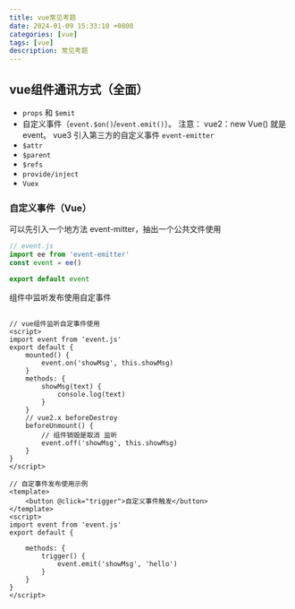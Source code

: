```yaml
---
title: vue常见考题
date: 2024-01-09 15:33:10 +0800
categories: [vue]
tags: [vue]
description: 常见考题
---
```


## vue组件通讯方式（全面）
- `props` 和 `$emit`
- 自定义事件（`event.$on()`/`event.emit()`）。 
注意： vue2：new Vue() 就是 event。
vue3  引入第三方的自定义事件 `event-emitter`
- `$attr`
- `$parent`
- `$refs`
- `provide/inject`
- `Vuex`


### 自定义事件（Vue）
可以先引入一个地方法 event-mitter，抽出一个公共文件使用
```js
// event.js
import ee from 'event-emitter'
const event = ee()

export default event

```
组件中监听发布使用自定事件
```vue

// vue组件监听自定事件使用
<script>
import event from 'event.js'
export default {
    mounted() {
        event.on('showMsg', this.showMsg)
    }
    methods: {
        showMsg(text) {
            console.log(text)
        }
    }
    // vue2.x beforeDestroy
    beforeUnmount() {
        // 组件销毁是取消 监听
        event.off('showMsg', this.showMsg)
    }
}
</script>

// 自定事件发布使用示例
<template>
    <button @click="trigger">自定义事件触发</button>
</template>
<script>
import event from 'event.js'
export default {
    
    methods: {
        trigger() {
            event.emit('showMsg', 'hello')
        }
    }
}
</script>
```